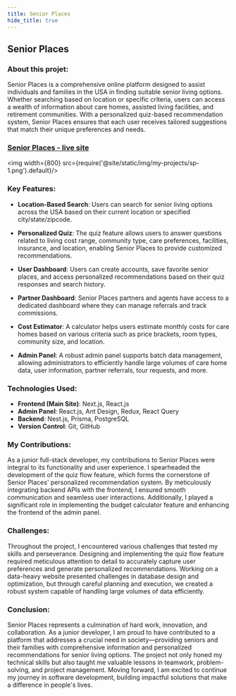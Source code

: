 ```yaml
---
title: Senior Places
hide_title: true
---
```


## Senior Places

### About this projet:

Senior Places is a comprehensive online platform designed to assist individuals and families in the USA in finding suitable senior living options. Whether searching based on location or specific criteria, users can access a wealth of information about care homes, assisted living facilities, and retirement communities. With a personalized quiz-based recommendation system, Senior Places ensures that each user receives tailored suggestions that match their unique preferences and needs.


### [Senior Places - live site](https://seniorplaces.org)

<img width={800} src={require('@site/static/img/my-projects/sp-1.png').default}/>

### Key Features:
- **Location-Based Search**: Users can search for senior living options across the USA based on their current location or specified city/state/zipcode.

- **Personalized Quiz**: The quiz feature allows users to answer questions related to living cost range, community type, care preferences, facilities, insurance, and location, enabling Senior Places to provide customized recommendations.

- **User Dashboard**: Users can create accounts, save favorite senior places, and access personalized recommendations based on their quiz responses and search history.

- **Partner Dashboard**: Senior Places partners and agents have access to a dedicated dashboard where they can manage referrals and track commissions.

- **Cost Estimator**: A calculator helps users estimate monthly costs for care homes based on various criteria such as price brackets, room types, community size, and location.

- **Admin Panel**: A robust admin panel supports batch data management, allowing administrators to efficiently handle large volumes of care home data, user information, partner referrals, tour requests, and more.

### Technologies Used:
- **Frontend (Main Site)**: Next.js, React.js
- **Admin Panel**: React.js, Ant Design, Redux, React Query
- **Backend**: Nest.js, Prisma, PostgreSQL
- **Version Control**: Git, GitHub


### My Contributions:
As a junior full-stack developer, my contributions to Senior Places were integral to its functionality and user experience. I spearheaded the development of the quiz flow feature, which forms the cornerstone of Senior Places' personalized recommendation system. By meticulously integrating backend APIs with the frontend, I ensured smooth communication and seamless user interactions. Additionally, I played a significant role in implementing the budget calculator feature and enhancing the frontend of the admin panel.

### Challenges:
Throughout the project, I encountered various challenges that tested my skills and perseverance. Designing and implementing the quiz flow feature required meticulous attention to detail to accurately capture user preferences and generate personalized recommendations. Working on a data-heavy website presented challenges in database design and optimization, but through careful planning and execution, we created a robust system capable of handling large volumes of data efficiently.

### Conclusion:
Senior Places represents a culmination of hard work, innovation, and collaboration. As a junior developer, I am proud to have contributed to a platform that addresses a crucial need in society—providing seniors and their families with comprehensive information and personalized recommendations for senior living options. The project not only honed my technical skills but also taught me valuable lessons in teamwork, problem-solving, and project management. Moving forward, I am excited to continue my journey in software development, building impactful solutions that make a difference in people's lives.